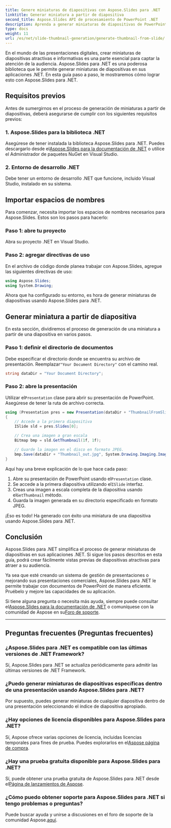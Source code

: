 ```yaml
---
title: Genere miniaturas de diapositivas con Aspose.Slides para .NET
linktitle: Generar miniatura a partir de diapositiva
second_title: Aspose.Slides API de procesamiento de PowerPoint .NET
description: Aprenda a generar miniaturas de diapositivas de PowerPoint con Aspose.Slides para .NET. Mejore sus presentaciones fácilmente.
type: docs
weight: 11
url: /es/net/slide-thumbnail-generation/generate-thumbnail-from-slide/
---
```


En el mundo de las presentaciones digitales, crear miniaturas de diapositivas atractivas e informativas es una parte esencial para captar la atención de la audiencia. Aspose.Slides para .NET es una poderosa biblioteca que le permite generar miniaturas de diapositivas en sus aplicaciones .NET. En esta guía paso a paso, le mostraremos cómo lograr esto con Aspose.Slides para .NET.

## Requisitos previos

Antes de sumergirnos en el proceso de generación de miniaturas a partir de diapositivas, deberá asegurarse de cumplir con los siguientes requisitos previos:

### 1. Aspose.Slides para la biblioteca .NET

 Asegúrese de tener instalada la biblioteca Aspose.Slides para .NET. Puedes descargarlo desde el[Aspose.Slides para la documentación de .NET](https://reference.aspose.com/slides/net/) o utilice el Administrador de paquetes NuGet en Visual Studio.

### 2. Entorno de desarrollo .NET

Debe tener un entorno de desarrollo .NET que funcione, incluido Visual Studio, instalado en su sistema.

## Importar espacios de nombres

Para comenzar, necesita importar los espacios de nombres necesarios para Aspose.Slides. Estos son los pasos para hacerlo:

### Paso 1: abre tu proyecto

Abra su proyecto .NET en Visual Studio.

### Paso 2: agregar directivas de uso

En el archivo de código donde planea trabajar con Aspose.Slides, agregue las siguientes directivas de uso:

```csharp
using Aspose.Slides;
using System.Drawing;
```

Ahora que ha configurado su entorno, es hora de generar miniaturas de diapositivas usando Aspose.Slides para .NET.

## Generar miniatura a partir de diapositiva

En esta sección, dividiremos el proceso de generación de una miniatura a partir de una diapositiva en varios pasos.

### Paso 1: definir el directorio de documentos

 Debe especificar el directorio donde se encuentra su archivo de presentación. Reemplazar`"Your Document Directory"` con el camino real.

```csharp
string dataDir = "Your Document Directory";
```

### Paso 2: abre la presentación

 Utilizar el`Presentation` clase para abrir su presentación de PowerPoint. Asegúrese de tener la ruta de archivo correcta.

```csharp
using (Presentation pres = new Presentation(dataDir + "ThumbnailFromSlide.pptx"))
{
    // Accede a la primera diapositiva
    ISlide sld = pres.Slides[0];

    // Crea una imagen a gran escala
    Bitmap bmp = sld.GetThumbnail(1f, 1f);

    // Guarde la imagen en el disco en formato JPEG.
    bmp.Save(dataDir + "Thumbnail_out.jpg", System.Drawing.Imaging.ImageFormat.Jpeg);
}
```

Aquí hay una breve explicación de lo que hace cada paso:

1.  Abre su presentación de PowerPoint usando el`Presentation` clase.
2.  Se accede a la primera diapositiva utilizando el`ISlide` interfaz.
3.  Creas una imagen a escala completa de la diapositiva usando el`GetThumbnail` método.
4. Guarda la imagen generada en su directorio especificado en formato JPEG.

¡Eso es todo! Ha generado con éxito una miniatura de una diapositiva usando Aspose.Slides para .NET.

## Conclusión

Aspose.Slides para .NET simplifica el proceso de generar miniaturas de diapositivas en sus aplicaciones .NET. Si sigue los pasos descritos en esta guía, podrá crear fácilmente vistas previas de diapositivas atractivas para atraer a su audiencia.

Ya sea que esté creando un sistema de gestión de presentaciones o mejorando sus presentaciones comerciales, Aspose.Slides para .NET le permite trabajar con documentos de PowerPoint de manera eficiente. Pruébelo y mejore las capacidades de su aplicación.

 Si tiene alguna pregunta o necesita más ayuda, siempre puede consultar el[Aspose.Slides para la documentación de .NET](https://reference.aspose.com/slides/net/) o comuníquese con la comunidad de Aspose en su[Foro de soporte](https://forum.aspose.com/).

---

## Preguntas frecuentes (Preguntas frecuentes)

### ¿Aspose.Slides para .NET es compatible con las últimas versiones de .NET Framework?
Sí, Aspose.Slides para .NET se actualiza periódicamente para admitir las últimas versiones de .NET Framework.

### ¿Puedo generar miniaturas de diapositivas específicas dentro de una presentación usando Aspose.Slides para .NET?
Por supuesto, puedes generar miniaturas de cualquier diapositiva dentro de una presentación seleccionando el índice de diapositiva apropiado.

### ¿Hay opciones de licencia disponibles para Aspose.Slides para .NET?
Sí, Aspose ofrece varias opciones de licencia, incluidas licencias temporales para fines de prueba. Puedes explorarlos en el[Aspose página de compra](https://purchase.aspose.com/buy).

### ¿Hay una prueba gratuita disponible para Aspose.Slides para .NET?
 Sí, puede obtener una prueba gratuita de Aspose.Slides para .NET desde el[Página de lanzamientos de Aspose](https://releases.aspose.com/).

### ¿Cómo puedo obtener soporte para Aspose.Slides para .NET si tengo problemas o preguntas?
 Puede buscar ayuda y unirse a discusiones en el foro de soporte de la comunidad Aspose.[aquí](https://forum.aspose.com/).
